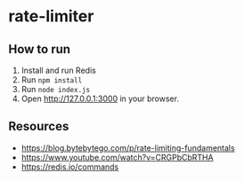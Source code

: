# rate-limiter

## How to run  
1. Install and run Redis
2. Run `npm install`
3. Run `node index.js`
4. Open http://127.0.0.1:3000 in your browser.

## Resources
- https://blog.bytebytego.com/p/rate-limiting-fundamentals
- https://www.youtube.com/watch?v=CRGPbCbRTHA
- https://redis.io/commands

